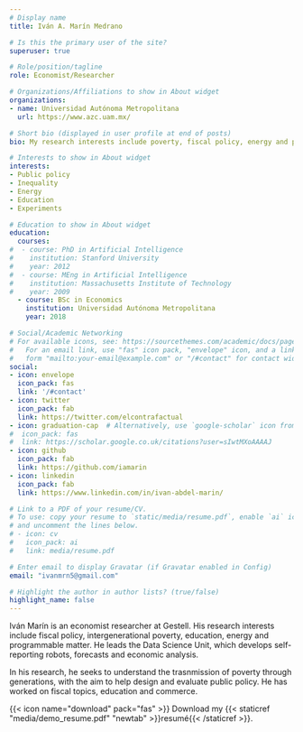 ```yaml
---
# Display name
title: Iván A. Marín Medrano

# Is this the primary user of the site?
superuser: true

# Role/position/tagline
role: Economist/Researcher

# Organizations/Affiliations to show in About widget
organizations:
- name: Universidad Autónoma Metropolitana
  url: https://www.azc.uam.mx/

# Short bio (displayed in user profile at end of posts)
bio: My research interests include poverty, fiscal policy, energy and programmable matter.

# Interests to show in About widget
interests:
- Public policy
- Inequality
- Energy
- Education
- Experiments

# Education to show in About widget
education:
  courses:
#  - course: PhD in Artificial Intelligence
#    institution: Stanford University
#    year: 2012
#  - course: MEng in Artificial Intelligence
#    institution: Massachusetts Institute of Technology
#    year: 2009
  - course: BSc in Economics
    institution: Universidad Autónoma Metropolitana
    year: 2018

# Social/Academic Networking
# For available icons, see: https://sourcethemes.com/academic/docs/page-builder/#icons
#   For an email link, use "fas" icon pack, "envelope" icon, and a link in the
#   form "mailto:your-email@example.com" or "/#contact" for contact widget.
social:
- icon: envelope
  icon_pack: fas
  link: '/#contact'
- icon: twitter
  icon_pack: fab
  link: https://twitter.com/elcontrafactual
- icon: graduation-cap  # Alternatively, use `google-scholar` icon from `ai` icon pack
#  icon_pack: fas
#  link: https://scholar.google.co.uk/citations?user=sIwtMXoAAAAJ
- icon: github
  icon_pack: fab
  link: https://github.com/iamarin
- icon: linkedin
  icon_pack: fab
  link: https://www.linkedin.com/in/ivan-abdel-marin/

# Link to a PDF of your resume/CV.
# To use: copy your resume to `static/media/resume.pdf`, enable `ai` icons in `params.toml`, 
# and uncomment the lines below.
# - icon: cv
#   icon_pack: ai
#   link: media/resume.pdf

# Enter email to display Gravatar (if Gravatar enabled in Config)
email: "ivanmrn5@gmail.com"

# Highlight the author in author lists? (true/false)
highlight_name: false
---
```


Iván Marín is an  economist researcher at Gestell. His research interests include fiscal policy, intergenerational poverty, education, energy and programmable matter. He leads the  Data Science Unit, which develops self-reporting robots, forecasts and economic analysis.

In his research, he seeks to understand the  trasnmission of poverty through generations, with the aim to help design and evaluate public policy. He has worked on fiscal topics, education and commerce.

{{< icon name="download" pack="fas" >}} Download my {{< staticref "media/demo_resume.pdf" "newtab" >}}resumé{{< /staticref >}}.
